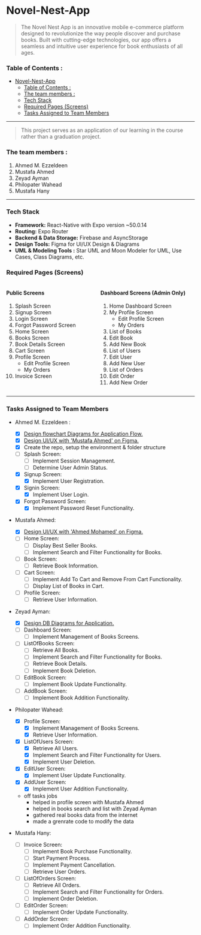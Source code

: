 # Novel-Nest-App
> The Novel Nest App is an innovative mobile e-commerce platform designed to revolutionize the way people discover and purchase books. Built with cutting-edge technologies, our app offers a seamless and intuitive user experience for book enthusiasts of all ages.

### Table of Contents :
- [Novel-Nest-App](#novel-nest-app)
    - [Table of Contents :](#table-of-contents-)
    - [The team members :](#the-team-members-)
    - [Tech Stack](#tech-stack)
    - [Required Pages (Screens)](#required-pages-screens)
    - [Tasks Assigned to Team Members](#tasks-assigned-to-team-members)

---

> This project serves as an application of our learning in the course rather than a graduation project. 

### The team members : 
1. Ahmed M. Ezzeldeen
2. Mustafa Ahmed
3. Zeyad Ayman
4. Philopater Wahead
5. Mustafa Hany


---

### Tech Stack

- **Framework:** React-Native with Expo version ~50.0.14
- **Routing:** Expo Router
- **Backend & Data Storage:** Firebase and AsyncStorage
- **Design Tools:** Figma for UI/UX Design & Diagrams
- **UML & Modeling Tools :** Star UML and Moon Modeler for UML, Use Cases, Class Diagrams, etc.

### Required Pages (Screens)
<div style="display: flex; justify-content: space-between;">
    <div style="flex: 1;">
        <h4>Public Screens</h4>
        <ol>
            <li>Splash Screen</li>
            <li>Signup Screen</li>
            <li>Login Screen</li>
            <li>Forgot Password Screen</li>
            <li>Home Screen</li>
            <li>Books Screen</li>
            <li>Book Details Screen</li>
            <li>Cart Screen</li>
            <li>Profile Screen
                <ul>
                    <li>Edit Profile Screen</li>
                    <li>My Orders</li>
                </ul>
            </li>
            <li>Invoice Screen</li>
        </ol>
    </div>
    <div style="flex: 1;">
        <h4>Dashboard Screens (Admin Only)</h4>
        <ol>
            <li>Home Dashboard Screen</li>
            <li>My Profile Screen
                <ul>
                    <li>Edit Profile Screen</li>
                    <li>My Orders</li>
                </ul>
            </li>
            <li>List of Books</li>
            <li>Edit Book</li>
            <li>Add New Book</li>
            <li>List of Users</li>
            <li>Edit User</li>
            <li>Add New User</li>
            <li>List of Orders</li>
            <li>Edit Order</li>
            <li>Add New Order</li>
        </ol>
    </div>
</div>

---

### Tasks Assigned to Team Members
- Ahmed M. Ezzeldeen :
  - [X] [Design flowchart Diagrams for Application Flow.](https://www.figma.com/file/LBntlgNbTLGxfNMjZC4IVW/Novel-Nest-Diagrams?type=whiteboard&t=lcHt87tUpqvh5Fjx-1)
  - [X] [Design UI/UX with 'Mustafa Ahmed' on Figma.](https://www.figma.com/file/Kn5VCosRwoBgf5tNgy2USl/Novel-Nest-App-UI%2FUX?type=design&t=lcHt87tUpqvh5Fjx-6)
  - [X] Create the repo, setup the environment & folder structure
  - [ ] Splash Screen:
    - [ ] Implement Session Management.
    - [ ] Determine User Admin Status.
  - [X] Signup Screen:
    - [X] Implement User Registration.
  - [X] Signin Screen:
    - [X] Implement User Login.
  - [X] Forgot Password Screen:
    - [X] Implement Password Reset Functionality.

- Mustafa Ahmed:
  - [X] [Design UI/UX with 'Ahmed Mohamed' on Figma.](https://www.figma.com/file/Kn5VCosRwoBgf5tNgy2USl/Novel-Nest-App-UI%2FUX?type=design&t=lcHt87tUpqvh5Fjx-6)
  - [ ] Home Screen:
    - [ ] Display Best Seller Books.
    - [ ] Implement Search and Filter Functionality for Books.
  - [ ] Book Screen:
    - [ ] Retrieve Book Information.
  - [ ] Cart Screen:
    - [ ] Implement Add To Cart and Remove From Cart Functionality.
    - [ ] Display List of Books in Cart.
  - [ ] Profile Screen:
    - [ ] Retrieve User Information.

- Zeyad Ayman:
  - [X] [Design DB Diagrams for Application.](https://www.figma.com/file/DHfRaDdCNeR1YnW3qtRsdz/Novel-Nest-DB-Diagrams?type=whiteboard&t=lcHt87tUpqvh5Fjx-1)
  - [ ] Dashboard Screen:
    - [ ] Implement Management of Books Screens.
  - [ ] ListOfBooks Screen:
    - [ ] Retrieve All Books.
    - [ ] Implement Search and Filter Functionality for Books.
    - [ ] Retrieve Book Details.
    - [ ] Implement Book Deletion.
  - [ ] EditBook Screen:
    - [ ] Implement Book Update Functionality.
  - [ ] AddBook Screen:
    - [ ] Implement Book Addition Functionality.

- Philopater Wahead:
  - [X] Profile Screen:
    - [X] Implement Management of Books Screens.
    - [X] Retrieve User Information.
  - [X] ListOfUsers Screen:
    - [X] Retrieve All Users.
    - [X] Implement Search and Filter Functionality for Users.
    - [X] Implement User Deletion.
  - [X] EditUser Screen:
    - [X] Implement User Update Functionality.
  - [X] AddUser Screen:
    - [X] Implement User Addition Functionality.
  - off tasks jobs 
    - helped in profile screen with Mustafa Ahmed
    - helped in books search and list with Zeyad Ayman
    - gathered real books data from the internet
    - made a grenrate code to modify the data 

- Mustafa Hany:
  - [ ] Invoice Screen:
    - [ ] Implement Book Purchase Functionality.
    - [ ] Start Payment Process.
    - [ ] Implement Payment Cancellation.
    - [ ] Retrieve User Orders.
  - [ ] ListOfOrders Screen:
    - [ ] Retrieve All Orders.
    - [ ] Implement Search and Filter Functionality for Orders.
    - [ ] Implement Order Deletion.
  - [ ] EditOrder Screen:
    - [ ] Implement Order Update Functionality.
  - [ ] AddOrder Screen:
    - [ ] Implement Order Addition Functionality.
